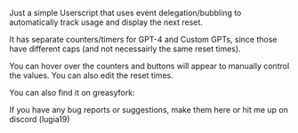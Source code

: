 Just a simple Userscript that uses event delegation/bubbling to automatically track usage and display the next reset.

It has separate counters/timers for GPT-4 and Custom GPTs, since those have different caps (and not necessairly the same reset times).

You can hover over the counters and buttons will appear to manually control the values. You can also edit the reset times.

You can also find it on greasyfork: 

If you have any bug reports or suggestions, make them here or hit me up on discord (lugia19)
